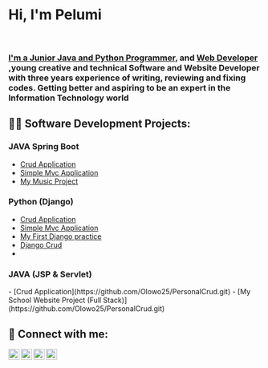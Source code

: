 <h1>Hi, I'm Pelumi </h1><br/><h3><a href="https://github.com/joshmadakor1">I'm a Junior Java and Python Programmer</a>, and <a href="https://www.linkedin.com/in/joshmadakor/">Web Developer</a> ,young creative and technical Software and Website Developer with three years experience of writing, reviewing and fixing codes. Getting better and aspiring to be an expert in the Information Technology world</h3>

<h2>👨‍💻 Software Development Projects:</h2>
<h3>JAVA Spring Boot</h3>

  - [Crud Application](https://github.com/Olowo25/PersonalCrud.git)
  - [Simple Mvc Application](https://github.com/Olowo25/PersonalCrud.git)
  - [My Music Project](https://github.com/Olowo25/PersonalCrud.git)


<h3>Python  (Django)</h3>

  - [Crud Application](https://github.com/Olowo25/PersonalCrud.git)
  - [Simple Mvc Application](https://github.com/Olowo25/PersonalCrud.git)
  - [My First Django practice](https://github.com/Olowo25/PersonalCrud.git)
  - [Django Crud](https://github.com/Olowo25/PersonalCrud.git)
  - 
<h3>JAVA  (JSP & Servlet)</h3>
  - [Crud Application](https://github.com/Olowo25/PersonalCrud.git)
  - [My School Website Project (Full Stack)](https://github.com/Olowo25/PersonalCrud.git)
  
<h2> 🤳 Connect with me:</h2>

[<img align="left" alt="JoshMadakor | YouTube" width="22px" src="https://cdn.jsdelivr.net/npm/simple-icons@v3/icons/youtube.svg" />][youtube]
[<img align="left" alt="JoshMadakor | Twitter" width="22px" src="https://cdn.jsdelivr.net/npm/simple-icons@v3/icons/twitter.svg" />][twitter]
[<img align="left" alt="JoshMadakor | LinkedIn" width="22px" src="https://cdn.jsdelivr.net/npm/simple-icons@v3/icons/linkedin.svg" />][linkedin]
[<img align="left" alt="JoshMadakor | Instagram" width="22px" src="https://cdn.jsdelivr.net/npm/simple-icons@v3/icons/instagram.svg" />][instagram]

[twitter]: https://twitter.com/joshmadakor
[youtube]: https://www.youtube.com/c/joshmadakor
[instagram]: https://www.instagram.com/joshmadakor/
[linkedin]: https://linkedin.com/in/joshmadakor

<!--
**joshmadakor1/joshmadakor1** is a ✨ _special_ ✨ repository because its `README.md` (this file) appears on your GitHub profile.

Here are some ideas to get you started:

- 🔭 I’m currently working on ...
- 🌱 I’m currently learning ...
- 👯 I’m looking to collaborate on ...
- 🤔 I’m looking for help with ...
- 💬 Ask me about ...
- 📫 How to reach me: ...
- 😄 Pronouns: ...
- ⚡ Fun fact: ...
-->
